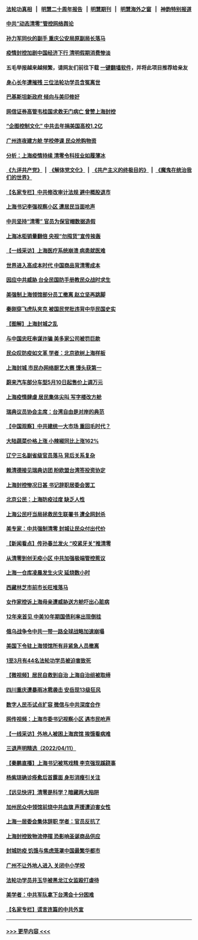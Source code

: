 #### [法轮功真相](https://github.com/gfw-breaker/truth/blob/master/README.md?t=0) &nbsp;&nbsp;|&nbsp;&nbsp; [明慧二十周年报告](https://github.com/gfw-breaker/mh-reports/blob/master/README.md?t=0) &nbsp;&nbsp;|&nbsp;&nbsp;[明慧期刊](https://github.com/gfw-breaker/mh-qikan) &nbsp;&nbsp;|&nbsp;&nbsp; [明慧海外之窗](https://github.com/gfw-breaker/mh-news/blob/master/README.md?t=0) &nbsp;&nbsp;|&nbsp;&nbsp; [神韵特别报道](https://github.com/gfw-breaker/mh-news/blob/master/shenyun.md?t=0)
#### [中共“动态清零”管控网络舆论](../pages/nsc413/n13710162.md?t=04130801) 
#### [孙力军同伙的副手 重庆公安局原副局长落马](../pages/nsc413/n13710154.md?t=04130801) 
#### [疫情封控加剧中国经济下行 清明假期消费惨淡](../pages/nsc413/n13710152.md?t=04130801) 
#### 五毛举报越来越频繁，请网友们前往下载 [一键翻墙软件](https://github.com/gfw-breaker/ssr-accounts)，并将此项目推荐给亲友
#### [身心长年遭摧残 三位法轮功学员含冤离世](../pages/nsc413/n13692679.md?t=04130801) 
#### [巴基斯坦新政府 倾向与美印修好](../pages/nsc413/n13710141.md?t=04130801) 
#### [网信证券高管韦桂国求救无门病亡 曾赞上海封控](../pages/nsc413/n13709961.md?t=04130801) 
#### [“企图控制文化” 中共去年捐美国高校1.2亿](../pages/nsc413/n13710128.md?t=04130801) 
#### [广州连夜建方舱 学校停课 民众抢购物资](../pages/nsc413/n13710135.md?t=04130801) 
#### [分析：上海疫情持续 清零令科技业如履薄冰](../pages/nsc413/n13710075.md?t=04130801) 
#### [《九评共产党》](https://github.com/begood0513/9ping.md/blob/master/README.md) &nbsp;|&nbsp; [《解体党文化》](../../../../jtdwh.md/blob/master/README.md)  &nbsp;|&nbsp; [《共产主义的终极目的》](../../../../gczydzjmd.md/blob/master/README.md) &nbsp;|&nbsp; [《魔鬼在统治我们的世界》](../../../../mgztzwmdsj.md/blob/master/README.md) 
#### [【名家专栏】中共修改审计法规 避中概股退市](../pages/nsc413/n13709949.md?t=04130801) 
#### [上海书记李强视察小区 遭居民当面呛声](../pages/nsc413/n13709794.md?t=04130801) 
#### [中共坚持“清零” 官员为保官帽数据造假](../pages/nsc413/n13710125.md?t=04130801) 
#### [上海冰柜销量翻倍 央视“勿囤货”宣传挨轰](../pages/nsc413/n13709983.md?t=04130801) 
#### [【一线采访】上海医疗系统崩溃 病患就医难](../pages/nsc413/n13710108.md?t=04130801) 
#### [世界进入高成本时代 中国商品背清零成本](../pages/nsc413/n13710116.md?t=04130801) 
#### [因应中共威胁 台全民国防手册教民众战时求生](../pages/nsc413/n13709637.md?t=04130801) 
#### [美强制上海领馆部分员工撤离 赵立坚再跳脚](../pages/nsc413/n13710087.md?t=04130801) 
#### [秦刚穿飞虎队夹克 被国民党批违背中华民国史实](../pages/nsc413/n13710064.md?t=04130801) 
#### [【图解】上海封城之乱](../pages/nsc413/n13710076.md?t=04130801) 
#### [与中国忠旺串谋诈骗 美多家公司被罚巨款](../pages/nsc413/n13709898.md?t=04130801) 
#### [民众叹防疫如文革 学者：北京欲树上海样板](../pages/nsc413/n13709879.md?t=04130801) 
#### [上海封城 市民办网络厨艺大赛 馒头获第一](../pages/nsc413/n13709855.md?t=04130801) 
#### [蔚来汽车部分车型5月10日起售价上调万元](../pages/nsc413/n13709802.md?t=04130801) 
#### [上海疫情肆虐 居民集体尖叫 写字楼改方舱](../pages/nsc413/n13709659.md?t=04130801) 
#### [瑞典议员协会主席：台湾自由是对岸的典范](../pages/nsc413/n13709718.md?t=04130801) 
#### [【中国观察】中共建统一大市场 重回毛时代？](../pages/nsc413/n13709636.md?t=04130801) 
#### [大陆蔬菜价格上涨 小辣椒同比上涨162%](../pages/nsc413/n13709617.md?t=04130801) 
#### [辽宁三名副省级官员落马 背后关系复杂](../pages/nsc413/n13709755.md?t=04130801) 
#### [赖清德接见瑞典访团 盼欧盟台湾签投资协定](../pages/nsc413/n13709779.md?t=04130801) 
#### [上海封控惨况日甚 书记辞职居委会罢工](../pages/nsc413/n13709790.md?t=04130801) 
#### [北京公民：上海防疫过度 缺乏人性](../pages/nsc413/n13709780.md?t=04130801) 
#### [上海公民吁当局拯救民生联署书 遭全网封杀](../pages/nsc413/n13709680.md?t=04130801) 
#### [美专家：中共强制清零 封城让民众付出代价](../pages/nsc413/n13709482.md?t=04130801) 
#### [【新闻看点】传孙春兰发火 “咬紧牙关”推清零](../pages/nsc413/n13709449.md?t=04130801) 
#### [从清零到创无疫小区 中共加强极端管控惹议](../pages/nsc413/n13709629.md?t=04130801) 
#### [上海一仓库凌晨发生火灾 延烧数小时](../pages/nsc413/n13709717.md?t=04130801) 
#### [西藏林芝市前市长旺堆落马](../pages/nsc413/n13709698.md?t=04130801) 
#### [女作家控诉上海母亲遭威胁送方舱吓出心脏病](../pages/nsc413/n13709625.md?t=04130801) 
#### [12年来首见 中美10年期国债利率出现倒挂](../pages/nsc413/n13709540.md?t=04130801) 
#### [俄乌战争令中共一带一路全球战略加速崩塌](../pages/nsc413/n13709600.md?t=04130801) 
#### [美国下令驻上海领馆所有非紧急人员撤离](../pages/nsc413/n13709373.md?t=04130801) 
#### [1至3月有44名法轮功学员被迫害致死](../pages/nsc413/n13704649.md?t=04130801) 
#### [【微视频】居民自救到自治 上海自治组被取缔](../pages/nsc413/n13709244.md?t=04130801) 
#### [四川重庆遭暴雨冰雹袭击 安岳现13级狂风](../pages/nsc413/n13709547.md?t=04130801) 
#### [数字人民币试点扩容 微信与中共深度合作](../pages/nsc413/n13709567.md?t=04130801) 
#### [网传视频：上海市委书记视察小区 遇市民呛声](../pages/nsc413/n13709408.md?t=04130801) 
#### [【一线采访】外地人被困上海宾馆 挨饿看病难](../pages/nsc413/n13709485.md?t=04130801) 
#### [三退声明精选（2022/04/11）](../pages/nsc413/n13709533.md?t=04130801) 
#### [【秦鹏直播】上海书记被骂戏精 李克强现蹊跷事](../pages/nsc413/n13709476.md?t=04130801) 
#### [杨紫琼确诊痊愈后首露面 身形消瘦引关注](../pages/nsc413/n13709399.md?t=04130801) 
#### [【远见快评】清零是科学？暗藏两大陷阱](../pages/nsc413/n13709424.md?t=04130801) 
#### [加州民众中领馆前烧中共血旗 声援遭迫害女性](../pages/nsc413/n13709452.md?t=04130801) 
#### [上海一居委会集体辞职 学者：官员反抗了](../pages/nsc413/n13709358.md?t=04130801) 
#### [上海封控致物流停摆 恐影响圣诞商品供应](../pages/nsc413/n13709443.md?t=04130801) 
#### [封城防疫 饥饿与焦虑笼罩中国最繁华都市](../pages/nsc413/n13709427.md?t=04130801) 
#### [广州不让外地人进入 关闭中小学校](../pages/nsc413/n13709255.md?t=04130801) 
#### [法轮功学员井玉华被黑龙江女监殴打虐待](../pages/nsc413/n13709102.md?t=04130801) 
#### [美学者：中共军队拿下台湾会十分困难](../pages/nsc413/n13709354.md?t=04130801) 
#### [【名家专栏】谎言连篇的中共外宣](../pages/nsc413/n13709162.md?t=04130801) 

----
#### [ >>> 更早内容 <<< ](../indexes/nsc413-earlier.md)
